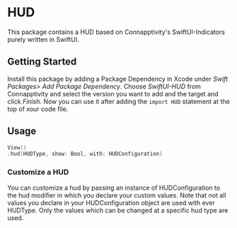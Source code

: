 # HUD

This package contains a HUD based on Connapptivity's SwiftUI-Indicators purely written in SwiftUI.


## Getting Started

Install this package by adding a Package Dependency in Xcode under _Swift Packages> Add Package Dependency_. Choose _SwiftUI-HUD_ from Connapptivity and select the version you want to add and the target and click _Finish_. Now you can use it after adding the `import HUD` statement at the top of xour code file.


## Usage

```swift
View()
.hud(HUDType, show: Bool, with: HUDConfiguration)
```


### Customize a HUD

You can customize a hud by passing an instance of HUDConfiguration to the hud modifier in which you declare your custom values. Note that not all values you declare in your HUDConfiguration object are used with ever HUDType. Only the values which can be changed at a specific hud type are used.
